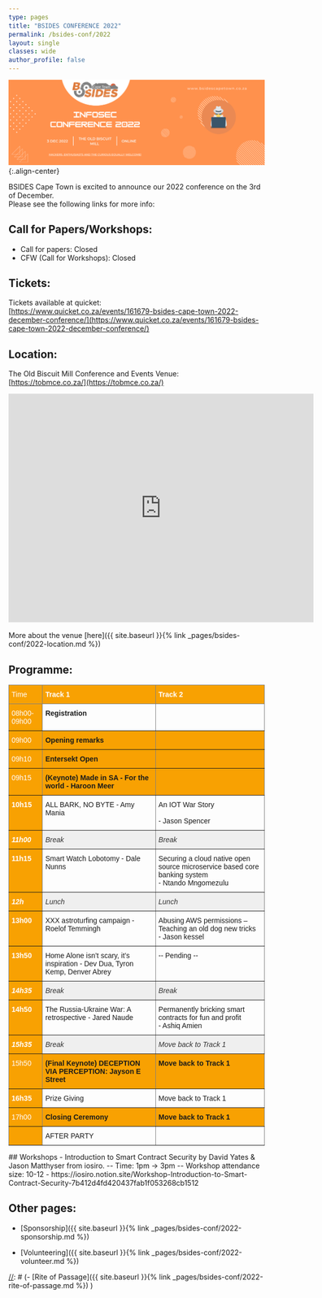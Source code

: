 ```yaml
---
type: pages
title: "BSIDES CONFERENCE 2022"
permalink: /bsides-conf/2022
layout: single
classes: wide
author_profile: false
---
```


![Preview](/assets/images/2022/Conference_2022.png){:.align-center}

BSIDES Cape Town is excited to announce our 2022 conference on the 3rd of  December.  
Please see the following links for more info:  


## Call for Papers/Workshops:  
- Call for papers:  Closed
- CFW (Call for Workshops):  Closed

[//]: # (The deadline for submissions is 23:59 on the 30th of September 2022, but the earlier you submit the better. )

## Tickets:
Tickets available at quicket:  
[https://www.quicket.co.za/events/161679-bsides-cape-town-2022-december-conference/](https://www.quicket.co.za/events/161679-bsides-cape-town-2022-december-conference/)


## Location:
The Old Biscuit Mill Conference and Events Venue:  
[https://tobmce.co.za/](https://tobmce.co.za/) 

<iframe src="https://www.google.com/maps/embed?pb=!1m14!1m8!1m3!1d13242.12485445135!2d18.4571621!3d-33.9274629!3m2!1i1024!2i768!4f13.1!3m3!1m2!1s0x0%3A0x39cc47e5b0eb6340!2sThe%20Old%20Biscuit%20Mill!5e0!3m2!1sen!2sza!4v1661353026841!5m2!1sen!2sza" width="600" height="450" style="border:0;" allowfullscreen="" loading="lazy"></iframe>

More about the venue [here]({{ site.baseurl }}{% link _pages/bsides-conf/2022-location.md %})  

## Programme:
<style type="text/css">
.tg  {border-collapse:collapse;border-spacing:0;}
.tg td{border-color:black;border-style:solid;border-width:1px;font-family:Arial, sans-serif;font-size:14px;
  overflow:hidden;padding:10px 5px;word-break:normal;}
.tg th{border-color:black;border-style:solid;border-width:1px;font-family:Arial, sans-serif;font-size:14px;
  font-weight:normal;overflow:hidden;padding:10px 5px;word-break:normal;}
.tg .tg-genv{background-color:#efefef;border-color:inherit;color:#333333;font-family:Tahoma, Geneva, sans-serif !important;
  font-style:italic;text-align:left;vertical-align:top}
.tg .tg-tii5{background-color:#f8a102;border-color:inherit;color:#ffffff;font-family:Tahoma, Geneva, sans-serif !important;
  font-style:italic;font-weight:bold;text-align:left;vertical-align:top}
.tg .tg-d00s{background-color:#f8a102;border-color:inherit;color:#ffffff;font-family:Tahoma, Geneva, sans-serif !important;
  font-weight:bold;text-align:left;vertical-align:top}
.tg .tg-zcez{border-color:inherit;font-family:Tahoma, Geneva, sans-serif !important;font-weight:bold;text-align:left;
  vertical-align:top}
.tg .tg-u5bg{border-color:inherit;font-family:Tahoma, Geneva, sans-serif !important;text-align:left;vertical-align:top}
.tg .tg-qf6z{background-color:#f8a102;border-color:inherit;color:#ffffff;font-family:Tahoma, Geneva, sans-serif !important;
  text-align:left;vertical-align:top}
.tg .tg-yeew{background-color:#f8a102;border-color:inherit;font-family:Tahoma, Geneva, sans-serif !important;font-weight:bold;
  text-align:left;vertical-align:top}
</style>
<table class="tg">
<thead>
  <tr>
    <th class="tg-qf6z">Time<br></th>
    <th class="tg-d00s">Track 1</th>
    <th class="tg-d00s">Track 2</th>
  </tr>
</thead>
<tbody>
  <tr>
    <td class="tg-qf6z">08h00-09h00</td>
    <td class="tg-zcez">Registration</td>
    <td class="tg-zcez"></td>
  </tr>
  <tr>
    <td class="tg-qf6z">09h00</td>
    <td class="tg-yeew">Opening remarks</td>
    <td class="tg-yeew"></td>
  </tr>
  <tr>
    <td class="tg-qf6z">09h10</td>
    <td class="tg-yeew">Entersekt Open</td>
    <td class="tg-yeew"></td>
  </tr>
  <tr>
    <td class="tg-qf6z">09h15</td>
    <td class="tg-yeew">(Keynote) Made in SA - For the world - Haroon Meer</td>
    <td class="tg-yeew"></td>
  </tr>
  <tr>
    <td class="tg-d00s">10h15 </td>
    <td class="tg-u5bg">ALL BARK, NO BYTE - Amy Mania<br></td>
    <td class="tg-u5bg">An IOT War Story <br><br>- Jason Spencer</td>
  </tr>
  <tr>
    <td class="tg-tii5">11h00</td>
    <td class="tg-genv">Break</td>
    <td class="tg-genv">Break</td>
  </tr>
  <tr>
    <td class="tg-d00s">11h15 </td>
    <td class="tg-u5bg">Smart Watch Lobotomy - Dale Nunns<br></td>
    <td class="tg-u5bg">Securing a cloud native open source microservice based core banking system<br> - Ntando Mngomezulu</td>
  </tr>
  <tr>
    <td class="tg-tii5">12h</td>
    <td class="tg-genv">Lunch</td>
    <td class="tg-genv">Lunch</td>
  </tr>
  <tr>
    <td class="tg-d00s">13h00</td>
    <td class="tg-u5bg">XXX astroturfing campaign - Roelof Temmingh</td>
    <td class="tg-u5bg">Abusing AWS permissions – Teaching an old dog new tricks<br> - Jason kessel</td>
  </tr>
  <tr>
    <td class="tg-d00s">13h50 </td>
    <td class="tg-u5bg">Home Alone isn’t scary, it’s inspiration - Dev Dua, Tyron Kemp, Denver Abrey</td>
    <td class="tg-u5bg">-- Pending --</td>
  </tr>
  <tr>
    <td class="tg-tii5">14h35</td>
    <td class="tg-genv">Break</td>
    <td class="tg-genv">Break</td>
  </tr>
  <tr>
    <td class="tg-d00s">14h50 </td>
    <td class="tg-u5bg">The Russia-Ukraine War: A retrospective - Jared Naude<br></td>
    <td class="tg-u5bg">Permanently bricking smart contracts for fun and profit <br>- Ashiq Amien</td>
  </tr>
  <tr>
    <td class="tg-tii5">15h35</td>
    <td class="tg-genv">Break</td>
    <td class="tg-genv">Move back to Track 1</td>
  </tr>
  <tr>
    <td class="tg-qf6z">15h50</td>
    <td class="tg-yeew">(Final Keynote) DECEPTION VIA PERCEPTION: Jayson E Street</td>
    <td class="tg-yeew">Move back to Track 1</td>
  </tr>
  <tr>
    <td class="tg-d00s">16h35</td>
    <td class="tg-u5bg">Prize Giving</td>
    <td class="tg-u5bg">Move back to Track 1</td>
  </tr>
  <tr>
    <td class="tg-qf6z">17h00</td>
    <td class="tg-yeew">Closing Ceremony</td>
    <td class="tg-yeew">Move back to Track 1</td>
  </tr>
  <tr>
    <td class="tg-d00s"></td>
    <td class="tg-u5bg">AFTER PARTY</td>
    <td class="tg-u5bg"></td>
  </tr>
</tbody>
</table>
## Workshops
- Introduction to Smart Contract Security by David Yates & Jason Matthyser from iosiro.
-- Time: 1pm -> 3pm
-- Workshop attendance size: 10-12
- https://iosiro.notion.site/Workshop-Introduction-to-Smart-Contract-Security-7b412d4fd420437fab1f053268cb1512

## Other pages:
  
- [Sponsorship]({{ site.baseurl }}{% link _pages/bsides-conf/2022-sponsorship.md %})  
  
- [Volunteering]({{ site.baseurl }}{% link _pages/bsides-conf/2022-volunteer.md %})  

[//]: # (- [Rite of Passage]({{ site.baseurl }}{% link _pages/bsides-conf/2022-rite-of-passage.md %}) )

